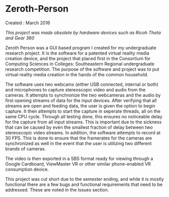 # Zeroth-Person
Created : March 2016

<i> This project was made obsolete by hardware devices such as Ricoh Theta and Gear 360 </i>

Zeroth Person was a GUI based program I created for my undergraduate research project. It is the software for a patented virtual reality media creation device, and the project that placed first in the Consortium for Computing Sciences in Colleges: Southeastern Regional undergraduate research competition. The purpose of the software and project was to put virtual reality media creation in the hands of the common household. 

The software uses two webcams (either USB connected, internal or both) and microphones to capture stereoscopic video and audio from the cameras. It attempts to synchronize the two webcameras and the audio by first opening streams of data for the input devices. After verifying that all streams are open and feeding data, the user is given the option to begin capture. It then attempts to start the capture in seperate threads, all on the same CPU cycle. Through all testing done, this ensures no noticeable delay for the capture from all input streams. This is important due to the sickness that can be caused by even the smallest fraction of delay between two stereoscopic video streams. In addition, the software attempts to record at 30 FPS. This is done to ensure that the framerates for the cameras are synchronized as well in the event that the user is utilizing two different brands of cameras. 

The video is then exported in a SBS format ready for viewing through a Google Cardboard, ViewMaster VR or other similar phone-enabled VR consumption device.

This project was cut short due to the semester ending, and while it is mostly functional there are a few bugs and functional requirements that need to be addressed. These are noted in the Issues section.
